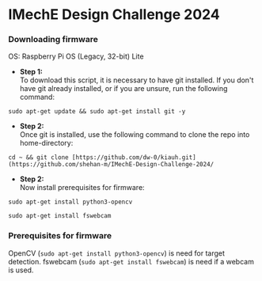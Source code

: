 # IMechE Design Challenge 2024

### Downloading firmware
OS: Raspberry Pi OS (Legacy, 32-bit) Lite

* **Step 1:** \
To download this script, it is necessary to have git installed. If you don't have git already installed, or if you are unsure, run the following command:

```shell
sudo apt-get update && sudo apt-get install git -y
```

* **Step 2:** \
Once git is installed, use the following command to clone the repo into home-directory:

```shell
cd ~ && git clone [https://github.com/dw-0/kiauh.git](https://github.com/shehan-m/IMechE-Design-Challenge-2024/
```

* **Step 2:** \
Now install prerequisites for firmware:

```shell
sudo apt-get install python3-opencv
```
```shell
sudo apt-get install fswebcam
```


### Prerequisites for firmware

OpenCV (`sudo apt-get install python3-opencv`) is need for target detection. fswebcam (`sudo apt-get install fswebcam`) is need if a webcam is used.
